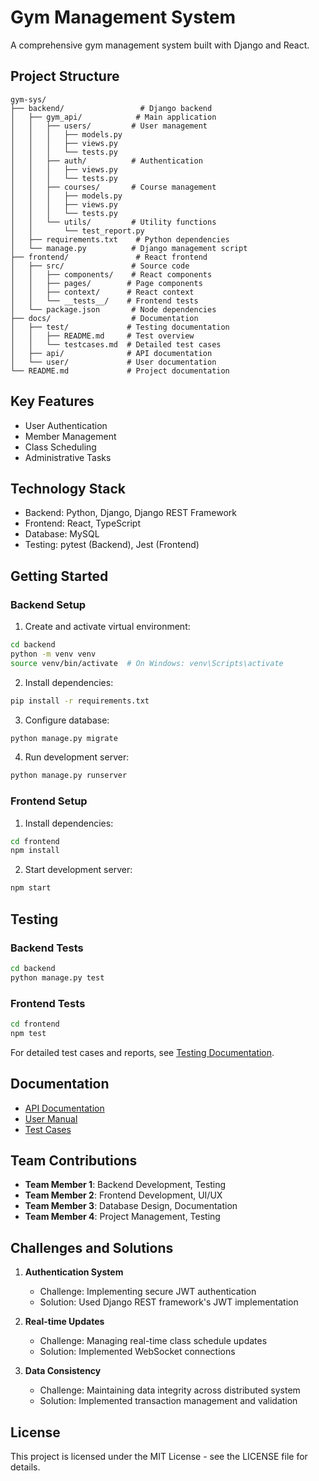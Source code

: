 # Gym Management System

A comprehensive gym management system built with Django and React.

## Project Structure

```
gym-sys/
├── backend/                 # Django backend
│   ├── gym_api/            # Main application
│   │   ├── users/         # User management
│   │   │   ├── models.py
│   │   │   ├── views.py
│   │   │   └── tests.py
│   │   ├── auth/          # Authentication
│   │   │   ├── views.py
│   │   │   └── tests.py
│   │   ├── courses/       # Course management
│   │   │   ├── models.py
│   │   │   ├── views.py
│   │   │   └── tests.py
│   │   └── utils/         # Utility functions
│   │       └── test_report.py
│   ├── requirements.txt    # Python dependencies
│   └── manage.py          # Django management script
├── frontend/               # React frontend
│   ├── src/               # Source code
│   │   ├── components/    # React components
│   │   ├── pages/        # Page components
│   │   ├── context/      # React context
│   │   └── __tests__/    # Frontend tests
│   └── package.json       # Node dependencies
├── docs/                  # Documentation
│   ├── test/             # Testing documentation
│   │   ├── README.md     # Test overview
│   │   └── testcases.md  # Detailed test cases
│   ├── api/              # API documentation
│   └── user/             # User documentation
└── README.md             # Project documentation
```

## Key Features

- User Authentication
- Member Management
- Class Scheduling
- Administrative Tasks

## Technology Stack

- Backend: Python, Django, Django REST Framework
- Frontend: React, TypeScript
- Database: MySQL
- Testing: pytest (Backend), Jest (Frontend)

## Getting Started

### Backend Setup

1. Create and activate virtual environment:
```bash
cd backend
python -m venv venv
source venv/bin/activate  # On Windows: venv\Scripts\activate
```

2. Install dependencies:
```bash
pip install -r requirements.txt
```

3. Configure database:
```bash
python manage.py migrate
```

4. Run development server:
```bash
python manage.py runserver
```

### Frontend Setup

1. Install dependencies:
```bash
cd frontend
npm install
```

2. Start development server:
```bash
npm start
```

## Testing

### Backend Tests
```bash
cd backend
python manage.py test
```

### Frontend Tests
```bash
cd frontend
npm test
```

For detailed test cases and reports, see [Testing Documentation](docs/test/README.md).

## Documentation

- [API Documentation](docs/api/README.md)
- [User Manual](docs/user/README.md)
- [Test Cases](docs/test/testcases.md)

## Team Contributions

- **Team Member 1**: Backend Development, Testing
- **Team Member 2**: Frontend Development, UI/UX
- **Team Member 3**: Database Design, Documentation
- **Team Member 4**: Project Management, Testing

## Challenges and Solutions

1. **Authentication System**
   - Challenge: Implementing secure JWT authentication
   - Solution: Used Django REST framework's JWT implementation

2. **Real-time Updates**
   - Challenge: Managing real-time class schedule updates
   - Solution: Implemented WebSocket connections

3. **Data Consistency**
   - Challenge: Maintaining data integrity across distributed system
   - Solution: Implemented transaction management and validation

## License

This project is licensed under the MIT License - see the LICENSE file for details.
